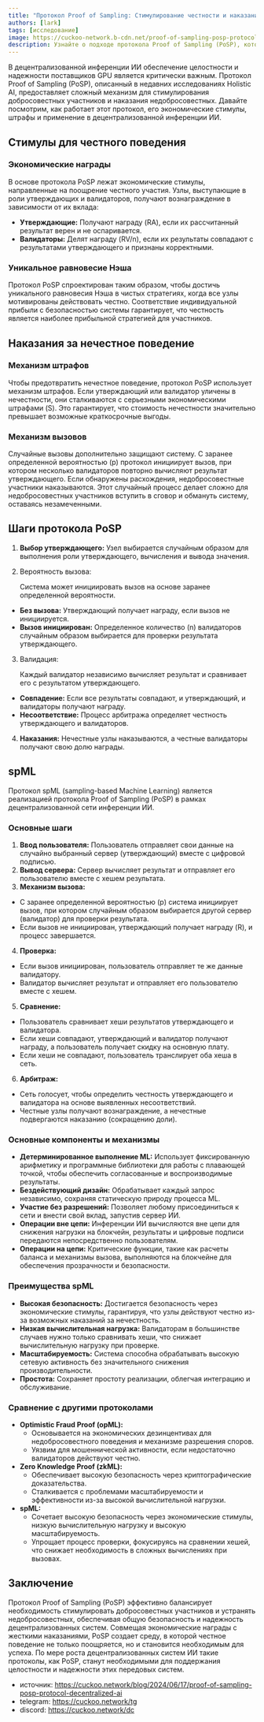 ```yaml
---
title: "Протокол Proof of Sampling: Стимулирование честности и наказание за нечестность в децентрализованной инференции ИИ"
authors: [lark]
tags: [исследование]
image: https://cuckoo-network.b-cdn.net/proof-of-sampling-posp-protocol-decentralized-ai.webp
description: Узнайте о подходе протокола Proof of Sampling (PoSP), который стимулирует честное поведение и наказывает за нечестность среди поставщиков GPU, обеспечивая безопасность и надежность децентрализованных систем инференции ИИ.
---
```


В децентрализованной инференции ИИ обеспечение целостности и надежности поставщиков GPU является критически важным. Протокол Proof of Sampling (PoSP), описанный в недавних исследованиях Holistic AI, предоставляет сложный механизм для стимулирования добросовестных участников и наказания недобросовестных. Давайте посмотрим, как работает этот протокол, его экономические стимулы, штрафы и применение в децентрализованной инференции ИИ.

## Стимулы для честного поведения

### Экономические награды

В основе протокола PoSP лежат экономические стимулы, направленные на поощрение честного участия. Узлы, выступающие в роли утверждающих и валидаторов, получают вознаграждение в зависимости от их вклада:

- **Утверждающие:** Получают награду (RA), если их рассчитанный результат верен и не оспаривается.
- **Валидаторы:** Делят награду (RV/n), если их результаты совпадают с результатами утверждающего и признаны корректными.

### Уникальное равновесие Нэша

Протокол PoSP спроектирован таким образом, чтобы достичь уникального равновесия Нэша в чистых стратегиях, когда все узлы мотивированы действовать честно. Соответствие индивидуальной прибыли с безопасностью системы гарантирует, что честность является наиболее прибыльной стратегией для участников.

## Наказания за нечестное поведение

### Механизм штрафов

Чтобы предотвратить нечестное поведение, протокол PoSP использует механизм штрафов. Если утверждающий или валидатор уличены в нечестности, они сталкиваются с серьезными экономическими штрафами (S). Это гарантирует, что стоимость нечестности значительно превышает возможные краткосрочные выгоды.

### Механизм вызовов

Случайные вызовы дополнительно защищают систему. С заранее определенной вероятностью (p) протокол инициирует вызов, при котором несколько валидаторов повторно вычисляют результат утверждающего. Если обнаружены расхождения, недобросовестные участники наказываются. Этот случайный процесс делает сложно для недобросовестных участников вступить в сговор и обмануть систему, оставаясь незамеченными.

## Шаги протокола PoSP

1. **Выбор утверждающего:** Узел выбирается случайным образом для выполнения роли утверждающего, вычисления и вывода значения.

2. Вероятность вызова:

   Система может инициировать вызов на основе заранее определенной вероятности.

  - **Без вызова:** Утверждающий получает награду, если вызов не инициируется.
  - **Вызов инициирован:** Определенное количество (n) валидаторов случайным образом выбирается для проверки результата утверждающего.

3. Валидация:

   Каждый валидатор независимо вычисляет результат и сравнивает его с результатом утверждающего.

  - **Совпадение:** Если все результаты совпадают, и утверждающий, и валидаторы получают награду.
  - **Несоответствие:** Процесс арбитража определяет честность утверждающего и валидаторов.

4. **Наказания:** Нечестные узлы наказываются, а честные валидаторы получают свою долю награды.

## spML

Протокол spML (sampling-based Machine Learning) является реализацией протокола Proof of Sampling (PoSP) в рамках децентрализованной сети инференции ИИ.

### Основные шаги

1. **Ввод пользователя:** Пользователь отправляет свои данные на случайно выбранный сервер (утверждающий) вместе с цифровой подписью.
2. **Вывод сервера:** Сервер вычисляет результат и отправляет его пользователю вместе с хешем результата.
3. **Механизм вызова:**
  - С заранее определенной вероятностью (p) система инициирует вызов, при котором случайным образом выбирается другой сервер (валидатор) для проверки результата.
  - Если вызов не инициирован, утверждающий получает награду (R), и процесс завершается.
4. **Проверка:**
  - Если вызов инициирован, пользователь отправляет те же данные валидатору.
  - Валидатор вычисляет результат и отправляет его пользователю вместе с хешем.
5. **Сравнение:**
  - Пользователь сравнивает хеши результатов утверждающего и валидатора.
  - Если хеши совпадают, утверждающий и валидатор получают награду, а пользователь получает скидку на основную плату.
  - Если хеши не совпадают, пользователь транслирует оба хеша в сеть.
6. **Арбитраж:**
  - Сеть голосует, чтобы определить честность утверждающего и валидатора на основе выявленных несоответствий.
  - Честные узлы получают вознаграждение, а нечестные подвергаются наказанию (сокращению доли).

### Основные компоненты и механизмы
- **Детерминированное выполнение ML:** Использует фиксированную арифметику и программные библиотеки для работы с плавающей точкой, чтобы обеспечить согласованные и воспроизводимые результаты.
- **Бездействующий дизайн:** Обрабатывает каждый запрос независимо, сохраняя статическую природу процесса ML.
- **Участие без разрешений:** Позволяет любому присоединиться к сети и внести свой вклад, запустив сервер ИИ.
- **Операции вне цепи:** Инференции ИИ вычисляются вне цепи для снижения нагрузки на блокчейн, результаты и цифровые подписи передаются непосредственно пользователям.
- **Операции на цепи:** Критические функции, такие как расчеты баланса и механизмы вызова, выполняются на блокчейне для обеспечения прозрачности и безопасности.

### Преимущества spML
- **Высокая безопасность:** Достигается безопасность через экономические стимулы, гарантируя, что узлы действуют честно из-за возможных наказаний за нечестность.
- **Низкая вычислительная нагрузка:** Валидаторам в большинстве случаев нужно только сравнивать хеши, что снижает вычислительную нагрузку при проверке.
- **Масштабируемость:** Система способна обрабатывать высокую сетевую активность без значительного снижения производительности.
- **Простота:** Сохраняет простоту реализации, облегчая интеграцию и обслуживание.

### Сравнение с другими протоколами
- **Optimistic Fraud Proof (opML):**
  - Основывается на экономических дезинцентивах для недобросовестного поведения и механизме разрешения споров.
  - Уязвим для мошеннической активности, если недостаточно валидаторов действуют честно.
- **Zero Knowledge Proof (zkML):**
  - Обеспечивает высокую безопасность через криптографические доказательства.
  - Сталкивается с проблемами масштабируемости и эффективности из-за высокой вычислительной нагрузки.
- **spML:**
  - Сочетает высокую безопасность через экономические стимулы, низкую вычислительную нагрузку и высокую масштабируемость.
  - Упрощает процесс проверки, фокусируясь на сравнении хешей, что снижает необходимость в сложных вычислениях при вызовах.

## Заключение

Протокол Proof of Sampling (PoSP) эффективно балансирует необходимость стимулировать добросовестных участников и устранять недобросовестных, обеспечивая общую безопасность и надежность децентрализованных систем. Совмещая экономические награды с жесткими наказаниями, PoSP создает среду, в которой честное поведение не только поощряется, но и становится необходимым для успеха. По мере роста децентрализованных систем ИИ такие протоколы, как PoSP, станут необходимыми для поддержания целостности и надежности этих передовых систем.

- источник: https://cuckoo.network/blog/2024/06/17/proof-of-sampling-posp-protocol-decentralized-ai
- telegram: https://cuckoo.network/tg
- discord: https://cuckoo.network/dc
